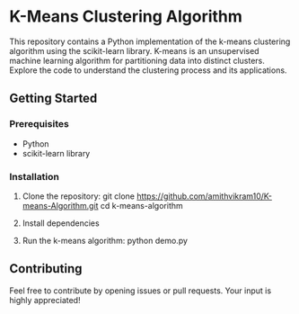 # K-Means Clustering Algorithm
This repository contains a Python implementation of the k-means clustering algorithm using the scikit-learn library. 
K-means is an unsupervised machine learning algorithm for partitioning data into distinct clusters. 
Explore the code to understand the clustering process and its applications.

## Getting Started

### Prerequisites
- Python
- scikit-learn library

### Installation

1. Clone the repository: 
git clone https://github.com/amithvikram10/K-means-Algorithm.git
cd k-means-algorithm

2. Install dependencies

3. Run the k-means algorithm: python demo.py
  
## Contributing
Feel free to contribute by opening issues or pull requests. Your input is highly appreciated!
